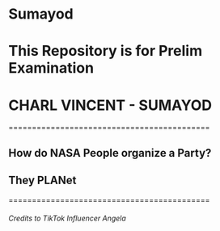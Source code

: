 # Sumayod
This Repository is for Prelim Examination
===========================================
# __CHARL VINCENT - SUMAYOD__
===========================================
## How do NASA People organize a Party?
## They PLANet 
===========================================
###### *Credits to TikTok Influencer Angela*
